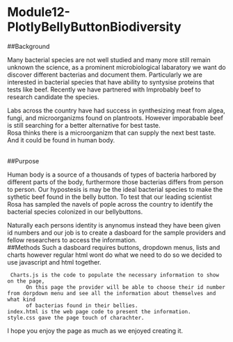 # Module12-PlotlyBellyButtonBiodiversity
##Background

Many bacterial species are not well studied and many more still remain unknown the science,  as a prominent microbiological labaratory we want do discover different bacterias and document them. Particularly we are interested in bacterial species that have ability to syntysise proteins that tests like beef. Recently we have partnered with Improbably beef to research candidate the species. 
<p> 
Labs across the country have had success in synthesizing meat from algea, fungi, and microorganizms found on plantroots. However imporabable beef is still searching for a better alternative for best taste.
 <br>Rosa thinks there is a microorganizm that can supply the next best taste. And it could be found in human body.
 </P>
 <br>
##Purpose 
<p>Human body is a source of a thousands of types of bacteria harbored by different parts of the body, furthermore those bacterias differs from person to person. Our hypostesis is may be the ideal bacterial species to make the sythetic beef found in the belly button. To test that our leading scientist Rosa has sampled the navels of pople across the country to identify the bacterial species colonized in our bellybuttons.</p>
 
 Naturally each persons identity is anynomus instead they have been given id numbers and our job is to create a dasboard for the sample providers and fellow researchers to access  the information. 
 <br>
 ##Methods
 Such a dasboard requires buttons, dropdown menus, lists and charts however regular html wont do what we need to do so we decided to use javascript and html together.
 
     Charts.js is the code to populate the necessary information to show on the page,
          On this page the provider will be able to choose their id number from dorpdown menu and see all the information about themselves and what kind
          of bacterias found in their bellies.     
    index.html is the web page code to present the information.
    style.css gave the page touch of charachter.
 
 I hope you enjoy the page as much as we enjoyed creating it.

